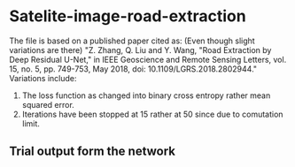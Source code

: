 # Satelite-image-road-extraction
The file is based on a published paper cited as: (Even though slight variations are there)
"Z. Zhang, Q. Liu and Y. Wang, "Road Extraction by Deep Residual U-Net," in IEEE Geoscience and Remote Sensing Letters, vol. 15, no. 5, pp. 749-753, May 2018, doi: 10.1109/LGRS.2018.2802944."
Variations include:
1. The loss function as changed into binary cross entropy rather mean squared error.
2. Iterations have been stopped at 15 rather at 50 since due to comutation limit.
## Trial output form the network
